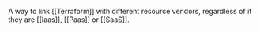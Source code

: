 A way to link [[Terraform]] with different resource vendors, regardless of if they are [[Iaas]], [[Paas]] or [[SaaS]].